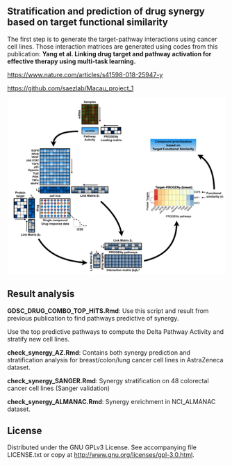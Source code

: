 ## Stratification and prediction of drug synergy based on target functional similarity

The first step is to generate the target-pathway interactions using cancer cell lines. Those interaction matrices are generated using codes from this publication: 
**Yang et al. Linking drug target and pathway activation for effective therapy using multi-task learning.**

https://www.nature.com/articles/s41598-018-25947-y

https://github.com/saezlab/Macau_project_1


![Alt text](https://github.com/saezlab/Macau_Synergy_Prediction/blob/master/image/Figure_1.png)


## Result analysis

**GDSC_DRUG_COMBO_TOP_HITS.Rmd**: Use this script and result from previous publication to find pathways predictive of synergy. 

Use the top predictive pathways to compute the Delta Pathway Activity and stratify new cell lines. 

**check_synergy_AZ.Rmd**: Contains both synergy prediction and stratification analysis for breast/colon/lung cancer cell lines in AstraZeneca dataset.

**check_synergy_SANGER.Rmd**: Synergy stratification on 48 colorectal cancer cell lines (Sanger validation)
 
**check_synergy_ALMANAC.Rmd**: Synergy enrichment in NCI_ALMANAC dataset.


## License

Distributed under the GNU GPLv3 License. See accompanying file LICENSE.txt or copy at http://www.gnu.org/licenses/gpl-3.0.html.
